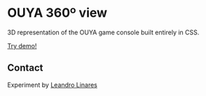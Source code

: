 # OUYA 360º view
3D representation of the OUYA game console built entirely in CSS.

[Try demo!](http://llinares.github.com/ouya-360deg/)

## Contact
Experiment by [Leandro Linares](http://leanlinares.me)